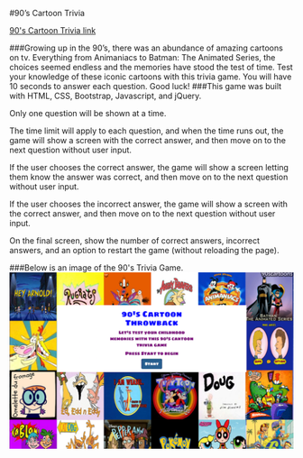 #90’s Cartoon Trivia

[90's Cartoon Trivia link](https://stark-peak-64328.herokuapp.com/
)

###Growing up in the 90’s, there was an abundance of amazing cartoons on tv. Everything from Animaniacs to Batman: The Animated Series, the choices seemed endless and the memories have stood the test of time. Test your knowledge of these iconic cartoons with this trivia game. You will have 10 seconds to answer each question. Good luck!
###This game was built with HTML, CSS, Bootstrap, Javascript, and jQuery.  

Only one question will be shown at a time.

The time limit will apply to each question, and when the time runs out, the game will show a screen with the correct answer, and then move on to the next question without user input.

If the user chooses the correct answer, the game will show a screen letting them know the answer was correct, and then move on to the next question without user input.

If the user chooses the incorrect answer, the game will show a screen with the correct answer, and then move on to the next question without user input.

On the final screen, show the number of correct answers, incorrect answers, and an option to restart the game (without reloading the page).

###Below is an image of the 90's Trivia Game.
![Trivia Game](assets/images/cartoontrivia.png)